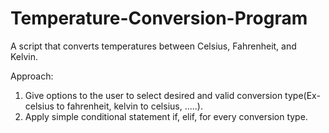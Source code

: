 # Temperature-Conversion-Program
A script that converts temperatures between Celsius, Fahrenheit, and Kelvin. 


Approach:

1. Give options to the user to select desired and valid conversion type(Ex- celsius to fahrenheit, kelvin to celsius, .....).
2. Apply simple conditional statement if, elif, for every conversion type.

